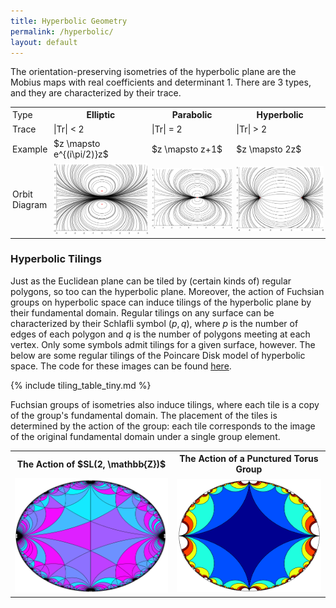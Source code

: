 ```yaml
---
title: Hyperbolic Geometry
permalink: /hyperbolic/
layout: default
---
```


The orientation-preserving isometries of the hyperbolic plane are the Mobius maps with real coefficients and determinant 1. 
There are 3 types, and they are characterized by their trace.

<table>
<tr>
	<td style="padding: 3px;">Type</td>
	<th style="padding: 3px;">Elliptic</th>
	<th style="padding: 3px;">Parabolic</th>
	<th style="padding: 3px;">Hyperbolic</th>
</tr>
<tr>
	<td style="padding: 3px;">Trace</td>
	<td style="padding: 3px;">|Tr| < 2</td>
	<td style="padding: 3px;">|Tr| = 2</td>
	<td style="padding: 3px;">|Tr| > 2</td>
</tr>
<tr>
	<td style="padding: 3px;">Example</td>
	<td style="padding: 3px;">$z \mapsto e^{(i\pi/2)}z$</td>
	<td style="padding: 3px;">$z \mapsto z+1$</td>
	<td style="padding: 3px;">$z \mapsto 2z$</td>
</tr>
<tr>
	<td style="padding: 3px;">Orbit Diagram</td>
	<td style="padding: 3px;"><img src="\images\hyperbolic\elliptic.png"></td>
	<td style="padding: 3px;"><img src="\images\hyperbolic\parabolic.png"></td>
	<td style="padding: 3px;"><img src="\images\hyperbolic\hyperbolic.png"></td>
</tr>
</table>

<h3>Hyperbolic Tilings</h3>

Just as the Euclidean plane can be tiled by (certain kinds of) regular polygons, so too can the hyperbolic plane. 
Moreover, the action of Fuchsian groups on hyperbolic space can induce tilings of the hyperbolic plane by their fundamental domain. 
Regular tilings on any surface can be characterized by their Schlafli symbol $(p,q)$, where $p$ is the number of edges of each polygon and $q$ is the number of polygons meeting at each vertex. 
Only some symbols admit tilings for a given surface, however.
The below are some regular tilings of the Poincare Disk model of hyperbolic space. The code for these images can be found <a href='https://github.com/ibeach/ibeach.github.io/tree/master/code/hyperbolic'>here</a>.

{% include tiling_table_tiny.md %}

Fuchsian groups of isometries also induce tilings, where each tile is a copy of the group's fundamental domain. 
The placement of the tiles is determined by the action of the group: each tile corresponds to the image of the original fundamental domain under a single group element.

<table>
<tr>
	<th>The Action of $SL(2, \mathbb{Z})$ </th>
	<th>The Action of a Punctured Torus Group </th>
</tr>
<tr>
	<td><img src="\images\hyperbolic\sl2z_cool.png" style="width:500px;"></td>
	<td><img src="\images\hyperbolic\torus.png" style="width:500px;"></td>
</tr>
</table>
